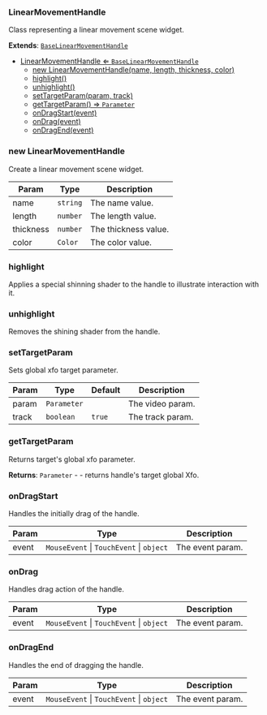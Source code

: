 <a name="LinearMovementHandle"></a>

### LinearMovementHandle 
Class representing a linear movement scene widget.


**Extends**: <code>[BaseLinearMovementHandle](api/Handles/BaseLinearMovementHandle.md)</code>  

* [LinearMovementHandle ⇐ <code>BaseLinearMovementHandle</code>](#LinearMovementHandle)
    * [new LinearMovementHandle(name, length, thickness, color)](#new-LinearMovementHandle)
    * [highlight()](#highlight)
    * [unhighlight()](#unhighlight)
    * [setTargetParam(param, track)](#setTargetParam)
    * [getTargetParam() ⇒ <code>Parameter</code>](#getTargetParam)
    * [onDragStart(event)](#onDragStart)
    * [onDrag(event)](#onDrag)
    * [onDragEnd(event)](#onDragEnd)

<a name="new_LinearMovementHandle_new"></a>

### new LinearMovementHandle
Create a linear movement scene widget.


| Param | Type | Description |
| --- | --- | --- |
| name | <code>string</code> | The name value. |
| length | <code>number</code> | The length value. |
| thickness | <code>number</code> | The thickness value. |
| color | <code>Color</code> | The color value. |

<a name="LinearMovementHandle+highlight"></a>

### highlight
Applies a special shinning shader to the handle to illustrate interaction with it.


<a name="LinearMovementHandle+unhighlight"></a>

### unhighlight
Removes the shining shader from the handle.


<a name="LinearMovementHandle+setTargetParam"></a>

### setTargetParam
Sets global xfo target parameter.



| Param | Type | Default | Description |
| --- | --- | --- | --- |
| param | <code>Parameter</code> |  | The video param. |
| track | <code>boolean</code> | <code>true</code> | The track param. |

<a name="LinearMovementHandle+getTargetParam"></a>

### getTargetParam
Returns target's global xfo parameter.


**Returns**: <code>Parameter</code> - - returns handle's target global Xfo.  
<a name="LinearMovementHandle+onDragStart"></a>

### onDragStart
Handles the initially drag of the handle.



| Param | Type | Description |
| --- | --- | --- |
| event | <code>MouseEvent</code> \| <code>TouchEvent</code> \| <code>object</code> | The event param. |

<a name="LinearMovementHandle+onDrag"></a>

### onDrag
Handles drag action of the handle.



| Param | Type | Description |
| --- | --- | --- |
| event | <code>MouseEvent</code> \| <code>TouchEvent</code> \| <code>object</code> | The event param. |

<a name="LinearMovementHandle+onDragEnd"></a>

### onDragEnd
Handles the end of dragging the handle.



| Param | Type | Description |
| --- | --- | --- |
| event | <code>MouseEvent</code> \| <code>TouchEvent</code> \| <code>object</code> | The event param. |

